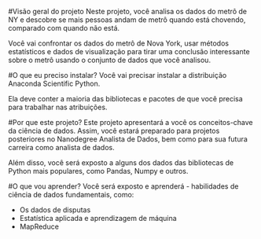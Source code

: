
#Visão geral do projeto
Neste projeto, você analisa os dados do metrô de NY e descobre se mais pessoas andam de metrô quando está chovendo, comparado com quando não está.

Você vai confrontar os dados do metrô de Nova York, usar métodos estatísticos e dados de visualização para tirar uma conclusão interessante sobre o metrô usando o conjunto de dados que você analisou.

#O que eu preciso instalar?
Você vai precisar instalar a distribuição Anaconda Scientific Python.

Ela deve conter a maioria das bibliotecas e pacotes de que você precisa para trabalhar nas atribuições.

#Por que este projeto?
Este projeto apresentará a você os conceitos-chave da ciência de dados. Assim, você estará preparado para projetos posteriores no Nanodegree Analista de Dados, bem como para sua futura carreira como analista de dados.

Além disso, você será exposto a alguns dos dados das bibliotecas de Python mais populares, como Pandas, Numpy e outros.

#O que vou aprender?
Você será exposto e aprenderá - habilidades de ciência de dados fundamentais, como:

- Os dados de disputas
- Estatística aplicada e aprendizagem de máquina
- MapReduce